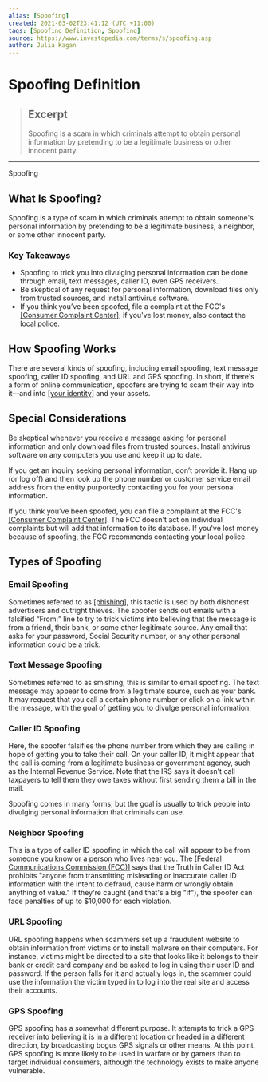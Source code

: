 ```yaml
---
alias: [Spoofing]
created: 2021-03-02T23:41:12 (UTC +11:00)
tags: [Spoofing Definition, Spoofing]
source: https://www.investopedia.com/terms/s/spoofing.asp
author: Julia Kagan
---
```


# Spoofing Definition

> ## Excerpt
> Spoofing is a scam in which criminals attempt to obtain personal information by pretending to be a legitimate business or other innocent party.

---

Spoofing
## What Is Spoofing?

Spoofing is a type of scam in which criminals attempt to obtain someone's personal information by pretending to be a legitimate business, a neighbor, or some other innocent party.

### Key Takeaways

-   Spoofing to trick you into divulging personal information can be done through email, text messages, caller ID, even GPS receivers.
-   Be skeptical of any request for personal information, download files only from trusted sources, and install antivirus software.
-   If you think you’ve been spoofed, file a complaint at the FCC's [[Consumer Complaint Center]](https://consumercomplaints.fcc.gov/hc/en-us); if you've lost money, also contact the local police.

## How Spoofing Works

There are several kinds of spoofing, including email spoofing, text message spoofing, caller ID spoofing, and URL and GPS spoofing. In short, if there's a form of online communication, spoofers are trying to scam their way into it—and into [[your identity]](https://www.investopedia.com/best-identity-theft-protection-services-5025069) and your assets.

## Special Considerations

Be skeptical whenever you receive a message asking for personal information and only download files from trusted sources. Install antivirus software on any computers you use and keep it up to date.

If you get an inquiry seeking personal information, don’t provide it. Hang up (or log off) and then look up the phone number or customer service email address from the entity purportedly contacting you for your personal information.

If you think you’ve been spoofed, you can file a complaint at the FCC's [[Consumer Complaint Center]](https://consumercomplaints.fcc.gov/hc/en-us). The FCC doesn't act on individual complaints but will add that information to its database. If you've lost money because of spoofing, the FCC recommends contacting your local police.

## Types of Spoofing

### Email Spoofing

Sometimes referred to as [[phishing]](https://www.investopedia.com/terms/p/phishing.asp), this tactic is used by both dishonest advertisers and outright thieves. The spoofer sends out emails with a falsified “From:” line to try to trick victims into believing that the message is from a friend, their bank, or some other legitimate source. Any email that asks for your password, Social Security number, or any other personal information could be a trick.

### Text Message Spoofing

Sometimes referred to as smishing, this is similar to email spoofing. The text message may appear to come from a legitimate source, such as your bank. It may request that you call a certain phone number or click on a link within the message, with the goal of getting you to divulge personal information.

### Caller ID Spoofing

Here, the spoofer falsifies the phone number from which they are calling in hope of getting you to take their call. On your caller ID, it might appear that the call is coming from a legitimate business or government agency, such as the Internal Revenue Service. Note that the IRS says it doesn't call taxpayers to tell them they owe taxes without first sending them a bill in the mail.

Spoofing comes in many forms, but the goal is usually to trick people into divulging personal information that criminals can use.

### Neighbor Spoofing

This is a type of caller ID spoofing in which the call will appear to be from someone you know or a person who lives near you. The [[Federal Communications Commission (FCC)]](https://www.investopedia.com/terms/f/fcc.asp) says that the Truth in Caller ID Act prohibits "anyone from transmitting misleading or inaccurate caller ID information with the intent to defraud, cause harm or wrongly obtain anything of value." If they're caught (and that's a big "if"), the spoofer can face penalties of up to $10,000 for each violation.

### URL Spoofing

URL spoofing happens when scammers set up a fraudulent website to obtain information from victims or to install malware on their computers. For instance, victims might be directed to a site that looks like it belongs to their bank or credit card company and be asked to log in using their user ID and password. If the person falls for it and actually logs in, the scammer could use the information the victim typed in to log into the real site and access their accounts.

### GPS Spoofing

GPS spoofing has a somewhat different purpose. It attempts to trick a GPS receiver into believing it is in a different location or headed in a different direction, by broadcasting bogus GPS signals or other means. At this point, GPS spoofing is more likely to be used in warfare or by gamers than to target individual consumers, although the technology exists to make anyone vulnerable.
